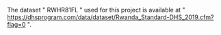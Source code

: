 The dataset " RWHR81FL " used for this project is available at " https://dhsprogram.com/data/dataset/Rwanda_Standard-DHS_2019.cfm?flag=0 ".
